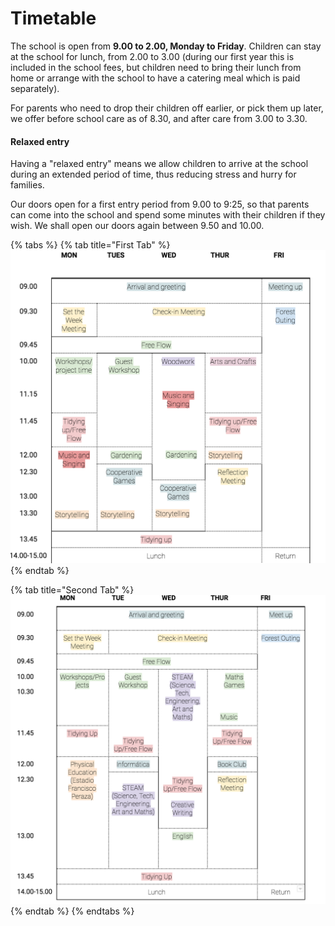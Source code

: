 # Timetable

The school is open from **9.00 to 2.00, Monday to Friday**. Children can stay at the school for lunch, from 2.00 to 3.00 \(during our first year this is included in the school fees, but children need to bring their lunch from home or arrange with the school to have a catering meal which is paid separately\). 

For parents who need to drop their children off earlier, or pick them up later, we offer before school care as of 8.30, and after care from 3.00 to 3.30. 

#### Relaxed entry

Having a "relaxed entry" means we allow children to arrive at the school during an extended period of time, thus reducing stress and hurry for families.

Our doors open for a first entry period from 9.00 to 9:25, so that parents can come into the school and spend some minutes with their children if they wish. We shall open our doors again between 9.50 and 10.00.

{% tabs %}
{% tab title="First Tab" %}
![](../.gitbook/assets/timetable-eyfs.png)
{% endtab %}

{% tab title="Second Tab" %}
![](../.gitbook/assets/primary-timetable.png)
{% endtab %}
{% endtabs %}

